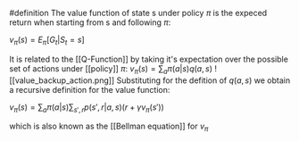 #definition 
The value function of state s under policy $\pi$ is the expeced return when starting from s and following $\pi$:

$v_{\pi}(s) = E_{\pi}[G_t | S_t = s]$

It is related to the [[Q-Function]] by taking it's expectation over the possible set of actions under [[policy]] $\pi$:
$v_{\pi}(s) = \sum_a \pi(a|s) q(a, s)$
![[value_backup_action.png]]
Substituting for the defition of $q(a, s)$ we obtain a recursive definition for the value function:

$v_{\pi}(s) = \sum_a \pi(a|s) \sum_{s', r} p(s', r| a, s) (r + \gamma v_{\pi}(s'))$

which is also known as the [[Bellman equation]] for $v_{\pi}$
